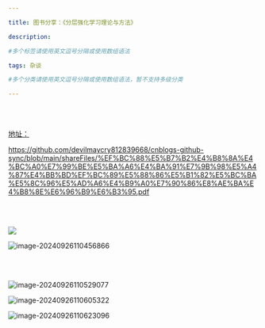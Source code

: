 ```yaml
---

title: 图书分享：《分层强化学习理论与方法》

description: 

#多个标签请使用英文逗号分隔或使用数组语法

tags: 杂谈

#多个分类请使用英文逗号分隔或使用数组语法，暂不支持多级分类

---
```


<br/>
<br/>

[地址：](https://github.com/devilmaycry812839668/cnblogs-github-sync/blob/main/shareFiles/%EF%BC%88%E5%B7%B2%E4%B8%8A%E4%BC%A0%E7%99%BE%E5%BA%A6%E4%BA%91%E7%9B%98%E5%A4%87%E4%BB%BD%EF%BC%89%E5%88%86%E5%B1%82%E5%BC%BA%E5%8C%96%E5%AD%A6%E4%B9%A0%E7%90%86%E8%AE%BA%E4%B8%8E%E6%96%B9%E6%B3%95.pdf)



https://github.com/devilmaycry812839668/cnblogs-github-sync/blob/main/shareFiles/%EF%BC%88%E5%B7%B2%E4%B8%8A%E4%BC%A0%E7%99%BE%E5%BA%A6%E4%BA%91%E7%9B%98%E5%A4%87%E4%BB%BD%EF%BC%89%E5%88%86%E5%B1%82%E5%BC%BA%E5%8C%96%E5%AD%A6%E4%B9%A0%E7%90%86%E8%AE%BA%E4%B8%8E%E6%96%B9%E6%B3%95.pdf

<br/>
<br/>



![](./2024_9_26_1_分层强化学习理论与方法.assets\image-20240926110419560.png)



![image-20240926110456866](./2024_9_26_1_分层强化学习理论与方法.assets\image-20240926110456866.png)







<br/>

<br/>



![image-20240926110529077](.\2024_9_26_1_分层强化学习理论与方法.assets\image-20240926110529077.png)

![image-20240926110605322](.\2024_9_26_1_分层强化学习理论与方法.assets\image-20240926110605322.png)

![image-20240926110623096](.\2024_9_26_1_分层强化学习理论与方法.assets\image-20240926110623096.png)

<br/>

<br/>